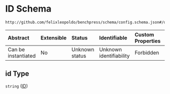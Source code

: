 # ID Schema

```txt
http://github.com/felixleopoldo/benchpress/schema/config.schema.json#/definitions/notears_parameters_sampling/properties/id
```



| Abstract            | Extensible | Status         | Identifiable            | Custom Properties | Additional Properties | Access Restrictions | Defined In                                                                    |
| :------------------ | :--------- | :------------- | :---------------------- | :---------------- | :-------------------- | :------------------ | :---------------------------------------------------------------------------- |
| Can be instantiated | No         | Unknown status | Unknown identifiability | Forbidden         | Allowed               | none                | [config.schema.json*](../../../out/config.schema.json "open original schema") |

## id Type

`string` ([ID](config-definitions-notears-parameter-sampling-for-gaissian-bayesian-networks-properties-id.md))
